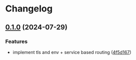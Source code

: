 # Changelog

## [0.1.0](https://github.com/majksa-dev/entry-point/compare/v0.0.1...v0.1.0) (2024-07-29)


### Features

* implement tls and env + service based routing ([4f5d167](https://github.com/majksa-dev/entry-point/commit/4f5d167f8475d49c491ca467a5cbf4220b4dc304))
